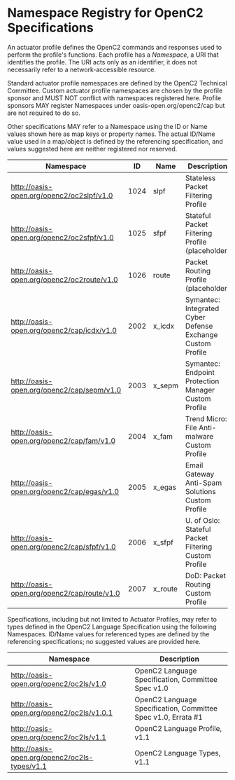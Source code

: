 # Namespace Registry for OpenC2 Specifications

An actuator profile defines the OpenC2 commands and responses used to perform the profile's functions.  Each profile has a *Namespace*, a URI that identifies the profile.  The URI acts only as an identifier, it does not necessarily refer to a network-accessible resource.

Standard actuator profile namespaces are defined by the OpenC2 Technical Committee.  Custom actuator profile namespaces are chosen by the profile sponsor and MUST NOT conflict with namespaces registered here.  Profile sponsors MAY register Namespaces under oasis-open.org/openc2/cap but are not required to do so.

Other specifications MAY refer to a Namespace using the ID or Name values shown here as map keys or property names.  The actual ID/Name value used in a map/object is defined by the referencing specification, and values suggested here are neither registered nor reserved.

| Namespace                                       |  ID  |   Name   | Description |
| ----------------------------------------------- | ---- | -------- | ----------- |
| http://oasis-open.org/openc2/oc2slpf/v1.0       | 1024 | slpf     | Stateless Packet Filtering Profile |
| http://oasis-open.org/openc2/oc2sfpf/v1.0       | 1025 | sfpf     | Stateful Packet Filtering Profile (placeholder) |
| http://oasis-open.org/openc2/oc2route/v1.0      | 1026 | route    | Packet Routing Profile (placeholder) |
| http://oasis-open.org/openc2/cap/icdx/v1.0      | 2002 | x_icdx   | Symantec: Integrated Cyber Defense Exchange Custom Profile |
| http://oasis-open.org/openc2/cap/sepm/v1.0      | 2003 | x_sepm   | Symantec: Endpoint Protection Manager Custom Profile |
| http://oasis-open.org/openc2/cap/fam/v1.0       | 2004 | x_fam    | Trend Micro: File Anti-malware Custom Profile |
| http://oasis-open.org/openc2/cap/egas/v1.0      | 2005 | x_egas   | Email Gateway Anti-Spam Solutions Custom Profile |
| http://oasis-open.org/openc2/cap/sfpf/v1.0      | 2006 | x_sfpf   | U. of Oslo: Stateful Packet Filtering Custom Profile |
| http://oasis-open.org/openc2/cap/route/v1.0     | 2007 | x_route  | DoD: Packet Routing Custom Profile |


Specifications, including but not limited to Actuator Profiles, may refer to types defined in the OpenC2 Language Specification using the following Namespaces.  ID/Name values for referenced types are defined by the referencing specifications; no suggested values are provided here.

| Namespace                                      | Description |
| ---------------------------------------------- | ----------- |
| http://oasis-open.org/openc2/oc2ls/v1.0        | OpenC2 Language Specification, Committee Spec v1.0 |
| http://oasis-open.org/openc2/oc2ls/v1.0.1      | OpenC2 Language Specification, Committee Spec v1.0, Errata #1 |
| http://oasis-open.org/openc2/oc2ls/v1.1        | OpenC2 Language Profile, v1.1 |
| http://oasis-open.org/openc2/oc2ls-types/v1.1  | OpenC2 Language Types, v1.1 |
